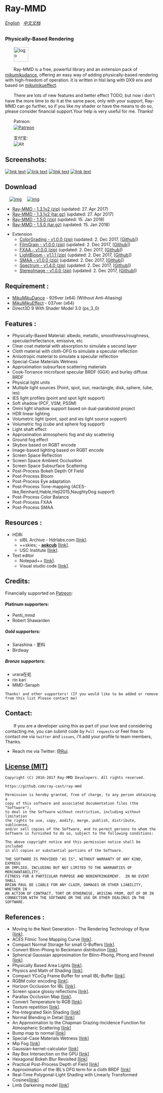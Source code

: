 Ray-MMD
========
###### [English](https://github.com/ray-cast/ray-mmd/blob/master/README.md) &nbsp; [中文文档](https://github.com/ray-cast/ray-mmd/blob/master/README_chs.md)
### Physically-Based Rendering ###
　　<img style="vertical-align: top;" src="./Shader/screenshots/logo.png" alt="logo" height="48px">

　　Ray-MMD is a free, powerful library and an extension pack of [mikumikudance](http://www.geocities.jp/higuchuu4/index_e.htm), offering an easy way of adding physically-based rendering with high-freedom of operation. it is written in hlsl lang with DX9 env and based on [mikumikueffect](https://bowlroll.net/file/35012). 

　　There are lots of new features and better effect TODO, but now i don't have the more time to do it at the same pace, only with your support, Ray-MMD can go further, so if you like my shader or have the means to do so, please consider financial support.Your help is very useful for me. Thanks! 

　　Patreon:
<br>　　[![Patreon](https://cloud.githubusercontent.com/assets/8225057/5990484/70413560-a9ab-11e4-8942-1a63607c0b00.png)](http://www.patreon.com/cubizer)

　　支付宝:
<br>　　![Alt](https://raw.githubusercontent.com/ray-cast/ray-mmd/master/Shader/screenshots/ali.png)

Screenshots:
------------
[![link text](./Shader/screenshots/screen1_small.jpg)](https://raw.githubusercontent.com/ray-cast/ray-mmd/master/Shader/screenshots/screen1.jpg)
[![link text](./Shader/screenshots/screen2_small.png)](https://raw.githubusercontent.com/ray-cast/ray-mmd/master/Shader/screenshots/screen2.png)
[![link text](./Shader/screenshots/screen3_small.jpg)](https://raw.githubusercontent.com/ray-cast/ray-mmd/master/Shader/screenshots/screen3.png)
[![link text](./Shader/screenshots/screen4_small.jpg)](https://raw.githubusercontent.com/ray-cast/ray-mmd/master/Shader/screenshots/screen4.png)

Download
------------
　[![img](https://img.shields.io/badge/version-1.3.1v2-brightgreen.svg)](https://github.com/ray-cast/ray-mmd/archive/1.3.1v2.zip)
　[![img](https://img.shields.io/badge/version-1.5.0-brightgreen.svg)](https://github.com/ray-cast/ray-mmd/archive/1.5.0.zip)

* [Ray-MMD - 1.3.1v2 (zip)](https://github.com/ray-cast/ray-mmd/archive/1.3.1v2.zip)  (updated: 27. Apr 2017)
* [Ray-MMD - 1.3.1v2 (tar.gz)](https://github.com/ray-cast/ray-mmd/archive/1.3.1v2.tar.gz)  (updated: 27. Apr 2017)
* [Ray-MMD - 1.5.0 (zip)](https://github.com/ray-cast/ray-mmd/archive/1.5.0.zip) (updated: 15. Jan 2018)
* [Ray-MMD - 1.5.0 (tar.gz)](https://github.com/ray-cast/ray-mmd/archive/1.5.0.tar.gz) (updated: 15. Jan 2018)
- Extension
	- [ColorGrading - v1.0.0 (zip)](https://github.com/MikuMikuShaders/ColorGrading/archive/v1.0.0.zip) (updated: 2. Dec 2017, \[[Github](https://github.com/MikuMikuShaders/ColorGrading)\])
	- [FilmGrain - v1.0.0 (zip)](https://github.com/MikuMikuShaders/FilmGrain/archive/v1.0.0.zip) (updated: 2. Dec 2017, \[[Github](https://github.com/MikuMikuShaders/FilmGrain)\])
	- [FXAA - v1.0.0 (zip)](https://github.com/MikuMikuShaders/FXAA/archive/v1.0.0.zip) (updated: 2. Dec 2017, \[[Github](https://github.com/MikuMikuShaders/FXAA)\])
	- [LightBloom - v1.1.1 (zip)](https://github.com/MikuMikuShaders/LightBloom/archive/v1.1.1.zip) (updated: 2. Dec 2017, \[[Github](https://github.com/MikuMikuShaders/LightBloom)\])
	- [SMAA - v1.0.0 (zip)](https://github.com/MikuMikuShaders/SMAA/archive/v1.0.0.zip) (updated: 2. Dec 2017, \[[Github](https://github.com/MikuMikuShaders/SMAA)\])
	- [Spectrum - v1.4.0 (zip)](https://github.com/MikuMikuShaders/Spectrum/archive/v1.4.0.zip) (updated: 2. Dec 2017, \[[Github](https://github.com/MikuMikuShaders/Spectrum)\])
	- [StereoImage - v1.0.0 (zip)](https://github.com/MikuMikuShaders/StereoImage/archive/v1.0.0.zip) (updated: 2. Dec 2017, \[[Github](https://github.com/MikuMikuShaders/StereoImage)\])

Requirement :
------------
* [MikuMikuDance](http://www.geocities.jp/higuchuu4/index_e.htm) - 926ver (x64) (Without Anti-Aliasing)
* [MikuMikuEffect](https://bowlroll.net/file/35012) - 037ver (x64)
* Direct3D 9 With Shader Model 3.0 (ps_3_0)

Features :
------------
* Physically-Based Material: albedo, metallic, smoothness/roughness, specular/reflectance, emissive, etc
* Clear coat material with absorption to simulate a second layer
* Cloth material with cloth-DFG to simulate a specular reflection
* Anisotropic material to simulate a specular reflection
* Special-Case Materials Wetness
* Approximation subsurface scattering materials
* Cook-Torrance microfacet specular BRDF (GGX) and burley diffuse BRDF
* Physical light units
* Multiple light sources (Point, spot, sun, reactangle, disk, sphere, tube, ies)
* IES light profiles (point and spot light support)
* Soft shadow (PCF, VSM, PSSM)
* Omni light shadow support based on dual-paraboloid project
* HDR linear lighting
* Volumetric light (point, spot and ies light source support)
* Volumetric fog (cube and sphere fog support)
* Light shaft effect
* Approximation atmospheric fog and sky scattering
* Ground fog effect
* Skybox based on RGBT encode
* Image-based lighting based on RGBT encode
* Screen Space Reflection
* Screen Space Ambient Occlusition
* Screen Space Subsurface Scattering
* Post-Process Bokeh Depth Of Field
* Post-Process Bloom
* Post-Process Eye adaptation
* Post-Process Tone-mapping (ACES-like,Reinhard,Hable,Hejl2015,NaughtyDog support)
* Post-Process Color Balance
* Post-Process FXAA
* Post-Process SMAA

Resources :
------------
- HDRi
	- sIBL Archive - Hdrlabs.com \[[link](http://www.hdrlabs.com/sibl/archive.html)\].
	- ++skies; - **[aokcub](https://twitter.com/aokcub_cg)** \[[link](https://aokcub.net/cg/incskies/)\].
	- USC Institute \[[link](http://gl.ict.usc.edu/Data/HighResProbes)\].
- Text editor
	- Notepad++ \[[link](https://notepad-plus-plus.org)\].
	- Visual studio code \[[link](http://code.visualstudio.com/Download)\].

Credits:
-------------
Financially supported on [Patreon](http://www.patreon.com/cubizer):  

#### Platinum supporters:
* Penti_mmd
* Robert Shawarden

##### Gold supporters:
* Sarashina - 更科
* Birdway

##### Bronze supporters:
* urara在処
* rin kari
* MMD-Seraph

`Thanks! and other supporters! (If you would like to be added or remove from this list Please contact me)`

Contact:
------------
　　If you are a developer using this as part of your love and considering contacting me, you can submit code by `Pull requests` or Feel free to contact me via `twitter` and `issues`, i'll add your profile to team members, Thanks.

* Reach me via Twitter: [@Rui](https://twitter.com/Rui_cg).

[License (MIT)](https://raw.githubusercontent.com/ray-cast/ray-mmd/master/LICENSE.txt)
-------------------------------------------------------------------------------
	Copyright (C) 2016-2017 Ray-MMD Developers. All rights reserved.

	https://github.com/ray-cast/ray-mmd

	Permission is hereby granted, free of charge, to any person obtaining a
	copy of this software and associated documentation files (the "Software"),
	to deal in the Software without restriction, including without limitation
	the rights to use, copy, modify, merge, publish, distribute, sublicense,
	and/or sell copies of the Software, and to permit persons to whom the
	Software is furnished to do so, subject to the following conditions:

	The above copyright notice and this permission notice shall be included
	in all copies or substantial portions of the Software.

	THE SOFTWARE IS PROVIDED "AS IS", WITHOUT WARRANTY OF ANY KIND, EXPRESS
	OR IMPLIED, INCLUDING BUT NOT LIMITED TO THE WARRANTIES OF MERCHANTABILITY,
	FITNESS FOR A PARTICULAR PURPOSE AND NONINFRINGEMENT.  IN NO EVENT SHALL
	BRIAN PAUL BE LIABLE FOR ANY CLAIM, DAMAGES OR OTHER LIABILITY, WHETHER IN
	AN ACTION OF CONTRACT, TORT OR OTHERWISE, ARISING FROM, OUT OF OR IN
	CONNECTION WITH THE SOFTWARE OR THE USE OR OTHER DEALINGS IN THE SOFTWARE.

References :
--------
* Moving to the Next Generation - The Rendering Technology of Ryse \[[link](http://www.crytek.com/download/2014_03_25_CRYENGINE_GDC_Schultz.pdf)\].
* ACES Filmic Tone Mapping Curve \[[link](https://knarkowicz.wordpress.com/2016/08/31/hdr-display-first-steps/)\].
* Compact Normal Storage for small G-Buffers \[[link](http://aras-p.info/texts/CompactNormalStorage.html)\].
* Convert Blinn-Phong to Beckmann distribution \[[link](http://simonstechblog.blogspot.de/2011/12/microfacet-brdf.html)\].
* Spherical Gaussian approximation for Blinn-Phong, Phong and Fresnel \[[link](https://seblagarde.wordpress.com/2012/06/03/spherical-gaussien-approximation-for-blinn-phong-phong-and-fresnel/)\].
* Physically Based Area Lights \[[link](http://www.frostbite.com/wp-content/uploads/2014/11/course_notes_moving_frostbite_to_pbr.pdf)\].
* Physics and Math of Shading \[[link](http://blog.selfshadow.com/publications/s2015-shading-course/hoffman/s2015_pbs_physics_math_slides.pdf)\].
* Compact YCoCg Frame Buffer for small IBL-Buffer \[[link](http://jcgt.org/published/0001/01/02/)\].
* RGBM color encoding \[[link](http://graphicrants.blogspot.com/2009/04/rgbm-color-encoding.html)\].
* Horizon Occlusion for IBL \[[link](http://marmosetco.tumblr.com/post/81245981087)\].
* Screen space glossy reflections \[[link](http://roar11.com/2015/07/screen-space-glossy-reflections/)\].
* Parallax Occlusion Map \[[link](http://sunandblackcat.com/tipFullView.php?topicid=28)\].
* Convert Temperature to RGB \[[link](https://github.com/davidf2281/ColorTempToRGB)\].
* Texture repetition \[[link](http://www.iquilezles.org/www/articles/texturerepetition/texturerepetition.htm)\].
* Pre-Integrated Skin Shading \[[link](http://simonstechblog.blogspot.com/2015/02/pre-integrated-skin-shading.html)\]
* Normal Blending in Detail \[[link](http://blog.selfshadow.com/publications/blending-in-detail/)\]
* An Approximation to the Chapman Grazing-Incidence Function for Atmospheric Scattering \[[link](http://www.gameenginegems.net/gemsdb/article.php?id=1133)\]
* Bump map to normal \[[link](https://docs.unrealengine.com/latest/attachments/Engine/Rendering/LightingAndShadows/BumpMappingWithoutTangentSpace/mm_sfgrad_bump.pdf)\]
* Special-Case Materials Wetness \[[link](http://advances.realtimerendering.com/other/2016/naughty_dog/NaughtyDog_TechArt_Final.pdf)\]
* Mip Fog \[[link](http://advances.realtimerendering.com/other/2016/naughty_dog/NaughtyDog_TechArt_Final.pdf)\]
* Gaussian-kernel-calculator \[[link](http://dev.theomader.com/gaussian-kernel-calculator/)\]
* Ray Box Intersection on the GPU \[[link](https://github.com/hpicgs/cgsee/wiki/Ray-Box-Intersection-on-the-GPU)\]
* Hexagonal Bokeh Blur Revisited \[[link](https://colinbarrebrisebois.com/2017/04/18/hexagonal-bokeh-blur-revisited/)\]
* Practical Post-Process Depth of Field \[[link](https://developer.nvidia.com/gpugems/GPUGems3/gpugems3_ch28.html)\]
* Approximation of the IBL’s DFG term for a cloth BRDF \[[link](https://gist.github.com/romainguy/52d0e7f070d9ed7b44a0327d735fe33e)\]
* Real-Time Polygonal-Light Shading with Linearly Transformed Cosines\[[link](https://eheitzresearch.wordpress.com/415-2/)\]
* Limb Darkening model \[[link](http://www.physics.hmc.edu/faculty/esin/a101/limbdarkening.pdf)\]
